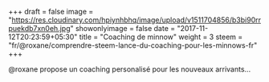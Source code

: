 +++
draft = false
image = "https://res.cloudinary.com/hpiynhbhq/image/upload/v1511704856/b3bi90rrpuekdb7xn0eh.jpg"
showonlyimage = false
date = "2017-11-12T20:23:59+05:30"
title = "Coaching de minnow"
weight = 3
steem = "fr/@roxane/comprendre-steem-lance-du-coaching-pour-les-minnows-fr"
+++

@roxane propose un coaching personalisé pour les nouveaux arrivants...
<!--more-->
